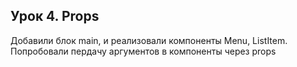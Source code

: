 ## Урок 4. Props

Добавили блок main, и реализовали компоненты Menu, ListItem. Попробовали пердачу аргументов в компоненты через props
